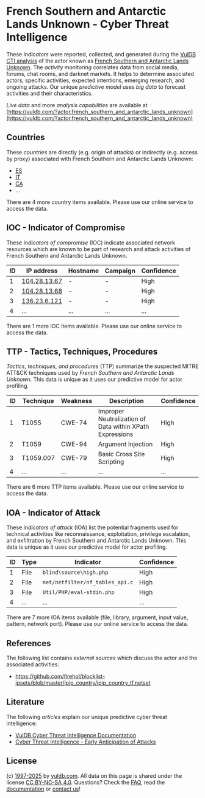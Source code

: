 # French Southern and Antarctic Lands Unknown - Cyber Threat Intelligence

These _indicators_ were reported, collected, and generated during the [VulDB CTI analysis](https://vuldb.com/?kb.cti) of the actor known as [French Southern and Antarctic Lands Unknown](https://vuldb.com/?actor.french_southern_and_antarctic_lands_unknown). The _activity monitoring_ correlates data from social media, forums, chat rooms, and darknet markets. It helps to determine associated actors, specific activities, expected intentions, emerging research, and ongoing attacks. Our unique _predictive model_ uses _big data_ to forecast activities and their characteristics.

_Live data_ and more _analysis capabilities_ are available at [https://vuldb.com/?actor.french_southern_and_antarctic_lands_unknown](https://vuldb.com/?actor.french_southern_and_antarctic_lands_unknown)

## Countries

These _countries_ are directly (e.g. origin of attacks) or indirectly (e.g. access by proxy) associated with French Southern and Antarctic Lands Unknown:

* [ES](https://vuldb.com/?country.es)
* [IT](https://vuldb.com/?country.it)
* [CA](https://vuldb.com/?country.ca)
* ...

There are 4 more country items available. Please use our online service to access the data.

## IOC - Indicator of Compromise

These _indicators of compromise_ (IOC) indicate associated network resources which are known to be part of research and attack activities of French Southern and Antarctic Lands Unknown.

ID | IP address | Hostname | Campaign | Confidence
-- | ---------- | -------- | -------- | ----------
1 | [104.28.13.67](https://vuldb.com/?ip.104.28.13.67) | - | - | High
2 | [104.28.13.68](https://vuldb.com/?ip.104.28.13.68) | - | - | High
3 | [136.23.6.121](https://vuldb.com/?ip.136.23.6.121) | - | - | High
4 | ... | ... | ... | ...

There are 1 more IOC items available. Please use our online service to access the data.

## TTP - Tactics, Techniques, Procedures

_Tactics, techniques, and procedures_ (TTP) summarize the suspected MITRE ATT&CK techniques used by _French Southern and Antarctic Lands Unknown_. This data is unique as it uses our predictive model for actor profiling.

ID | Technique | Weakness | Description | Confidence
-- | --------- | -------- | ----------- | ----------
1 | T1055 | CWE-74 | Improper Neutralization of Data within XPath Expressions | High
2 | T1059 | CWE-94 | Argument Injection | High
3 | T1059.007 | CWE-79 | Basic Cross Site Scripting | High
4 | ... | ... | ... | ...

There are 6 more TTP items available. Please use our online service to access the data.

## IOA - Indicator of Attack

These _indicators of attack_ (IOA) list the potential fragments used for technical activities like reconnaissance, exploitation, privilege escalation, and exfiltration by French Southern and Antarctic Lands Unknown. This data is unique as it uses our predictive model for actor profiling.

ID | Type | Indicator | Confidence
-- | ---- | --------- | ----------
1 | File | `blind\source\high.php` | High
2 | File | `net/netfilter/nf_tables_api.c` | High
3 | File | `Util/PHP/eval-stdin.php` | High
4 | ... | ... | ...

There are 7 more IOA items available (file, library, argument, input value, pattern, network port). Please use our online service to access the data.

## References

The following list contains _external sources_ which discuss the actor and the associated activities:

* https://github.com/firehol/blocklist-ipsets/blob/master/ipip_country/ipip_country_tf.netset

## Literature

The following _articles_ explain our unique predictive cyber threat intelligence:

* [VulDB Cyber Threat Intelligence Documentation](https://vuldb.com/?kb.cti)
* [Cyber Threat Intelligence - Early Anticipation of Attacks](https://www.scip.ch/en/?labs.20201022)

## License

(c) [1997-2025](https://vuldb.com/?kb.changelog) by [vuldb.com](https://vuldb.com/?kb.about). All data on this page is shared under the license [CC BY-NC-SA 4.0](https://creativecommons.org/licenses/by-nc-sa/4.0/). Questions? Check the [FAQ](https://vuldb.com/?kb.faq), read the [documentation](https://vuldb.com/?kb) or [contact us](https://vuldb.com/?contact)!

